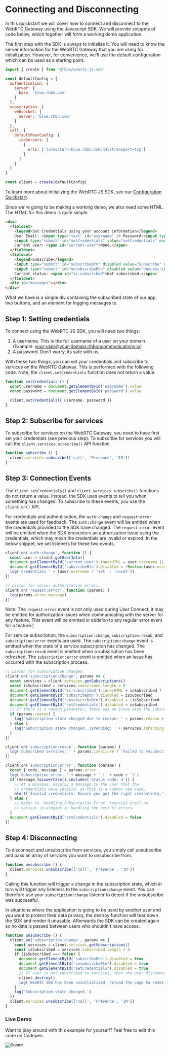 [COPYRIGHT © 2024 RIBBON COMMUNICATIONS OPERATING COMPANY, INC. ALL RIGHTS RESERVED]: #

# Connecting and Disconnecting

In this quickstart we will cover how to connect and disconnect to the WebRTC Gateway using the Javascript SDK. We will provide snippets of code below, which together will form a working demo application.

The first step with the SDK is always to initialize it. You will need to know the server information for the WebRTC Gateway that you are using for initialization. However, for convenience, we'll use the default configuration which can be used as a starting point.

```javascript 
import { create } from '@rbbn/webrtc-js-sdk'

const defaultConfig = {
  authentication: {
    server: {
      base: 'blue.rbbn.com'
    }
  },
  subscription: {
    websocket: {
      server: 'blue.rbbn.com'
    }
  },
  call: {
    defaultPeerConfig: {
      iceServers: [
        {
          urls: ['turns:turn-blue.rbbn.com:443?transport=tcp']
        }
      ]
    }
  }
}

const client = create(defaultConfig)
```

To learn more about initializing the WebRTC JS SDK, see our [Configuration Quickstart](Configurations).

Since we're going to be making a working demo, we also need some HTML. The HTML for this demo is quite simple.

```html
<div>
  <fieldset>
    <legend>Set Credentials using your account information</legend>
    User Email: <input type="text" id="username" /> Password:<input type="password" id="password" />
    <input type="submit" id="setCredentials" value="setCredentials" onclick="setCredentials();" />
    Current user: <span id="current-user">None.</span>
  </fieldset>
  <fieldset>
    <legend>Subscribe</legend>
    <input type="submit" id="subscribeBtn" disabled value="Subscribe" onclick="subscribe();" />
    <input type="submit" id="unsubscribeBtn" disabled value="Unsubscribe" onclick="unsubscribe();" />
    Current status: <span id="is-subscribed">Not subscribed.</span>
  </fieldset>
  <div id="messages"></div>
</div>
```

What we have is a simple div containing the subscribed state of our app, two buttons, and an element for logging messages to.

## Step 1: Setting credentials

To connect using the WebRTC JS SDK, you will need two things:

1. A username. This is the full username of a user on your domain. (Example: your-user@your-domain.ribboncommunications.io)
1. A password. Don't worry, its safe with us.

With these two things, you can set your credentials and subscribe to services on the WebRTC Gateway. This is performed with the following code. Note, the `client.setCredentials` function does not return a value.

```javascript
function setCredentials () {
  const username = document.getElementById('username').value
  const password = document.getElementById('password').value

  client.setCredentials({ username, password })
}
```

## Step 2: Subscribe for services

To subscribe for services on the WebRTC Gateway, you need to have first set your credentials (see previous step). To subscribe for services you will call the `client.services.subscribe()` API function.

```javascript
function subscribe () {
  client.services.subscribe(['call', 'Presence', 'IM'])
}
```

## Step 3: Connection Events

The `client.setCredentials()` and `client.services.subscribe()` functions do not return a value. Instead, the SDK uses events to tell you when something has changed. To subscribe to these events, you use the `client.on()` API.

For credentials and authentication, the `auth:change` and `request:error` events are used for feedback. The `auth:change` event will be emitted when the credentials provided to the SDK have changed. The `request:error` event will be emitted when the SDK encounters an authorization issue using the credentials, which may mean the credentials are invalid or expired. In the below snippet, we set listeners for these two events.

```javascript
client.on('auth:change', function () {
  const user = client.getUserInfo()
  document.getElementById('current-user').innerHTML = user.username || 'None.'
  document.getElementById('subscribeBtn').disabled = !Boolean(user.username)
  log('Credentials ' + (user.username ? 'set' : 'unset'))
})

// Listen for server authorization errors.
client.on('request:error', function (params) {
  log(params.error.message)
})
```

Note: The `request:error` event is not only used during User Connect; it may be emitted for authorization issues when communicating with the server for any feature. This event will be emitted _in addition_ to any regular error event for a feature.)

For service subscription, the `subscription:change`, `subscription:resub`, and `subscription:error` events are used. The `subscription:change` event is emitted when the state of a service subscription has changed. The `subscription:resub` event is emitted when a subscription has been refreshed. The `subscription:error` event is emitted when an issue has occurred with the subscription process.

```javascript
// Listen for subscription changes.
client.on('subscription:change', params => {
  const services = client.services.getSubscriptions()
  const isSubscribed = services.subscribed.length > 0
  document.getElementById('is-subscribed').innerHTML = isSubscribed ? 'Subscribed.' : 'Not subscribed.'
  document.getElementById('subscribeBtn').disabled = isSubscribed
  document.getElementById('unsubscribeBtn').disabled = !isSubscribed
  document.getElementById('setCredentials').disabled = isSubscribed
  // If there is a reason parameter, there was an issue with the subscription.
  if (params.reason) {
    log('Subscription state changed due to reason: ' + params.reason + '. Subscribed services: ' + services.subscribed)
  } else {
    log('Subscription state changed. isPending: ' + services.isPending + '. Subscribed services: ' + services.subscribed)
  }
})

client.on('subscription:resub', function (params) {
  log('Subscribed services: ' + params.isFailure ? 'Failed to resubscribe to services' : 'Resubscribed to services')
})

client.on('subscription:error', function (params) {
  const { code, message } = params.error
  log('Subscription error: ' + message + ' (' + code + ')')
  if (message.toLowerCase().includes('status code: 4')) {
    // At a minimum, display a message to the user that the
    // credentials were invalid, as this is a common use case.
    alert('Invalid credentials. Ensure you got the right credentials.')
  } else {
    // Refer to `Handling Subscription Error` tutorial trail on
    // various strategies in handling the rest of errors.
  }
  document.getElementById('setCredentials').disabled = false
})
```

## Step 4: Disconnecting

To disconnect and unsubscribe from services, you simply call unsubscribe and pass an array
of services you want to unsubscribe from.

```javascript 
function unsubscribe () {
  client.services.unsubscribe(['call', 'Presence', 'IM'])
}
```

Calling this function will trigger a change in the subscription state, which in turn will trigger any listeners to the `subscription:change` event. You can therefore use your `subscription:change` listener to detect if the unsubscribe was successful.

In situations where the application is going to be used by another user and you want to protect their data privacy, the destroy function will tear down the SDK and render it unusable. Afterwards the SDK can be created again so no data is passed between users who shouldn't have access.

```javascript
function unsubscribe () {
  client.on('subscription:change', params => {
    const services = client.services.getSubscriptions()
    const isSubscribed = services.subscribed.length > 0
    if (isSubscribed === false) {
      document.getElementById('subscribeBtn').disabled = true
      document.getElementById('unsubscribeBtn').disabled = true
      document.getElementById('setCredentials').disabled = true
      // If user is not subscribed to services, then the user disconnected.
      client.destroy()
      log('WebRTC SDK has been uninitialized, reload the page to reset tutorial.')
    }
    log('Subscription state changed.')
  })
  client.services.unsubscribe(['call', 'Presence', 'IM'])
}
```

### Live Demo

Want to play around with this example for yourself? Feel free to edit this code on Codepen.

<form action="https://codepen.io/pen/define" method="POST" target="_blank" class="codepen-form"><input type="hidden" name="data" value=' {&quot;js&quot;:&quot;/**\n * The WebRTC JS SDK Authentication Demo\n */\n\nconst { create } = WebRTC\n\nconst defaultConfig = {\n  authentication: {\n    server: {\n      base: &apos;blue.rbbn.com&apos;\n    }\n  },\n  subscription: {\n    websocket: {\n      server: &apos;blue.rbbn.com&apos;\n    }\n  },\n  call: {\n    defaultPeerConfig: {\n      iceServers: [\n        {\n          urls: [&apos;turns:turn-blue.rbbn.com:443?transport=tcp&apos;]\n        }\n      ]\n    }\n  }\n}\n\nconst client = create(defaultConfig)\n\nfunction setCredentials () {\n  const username = document.getElementById(&apos;username&apos;).value\n  const password = document.getElementById(&apos;password&apos;).value\n\n  client.setCredentials({ username, password })\n}\n\nfunction subscribe () {\n  client.services.subscribe([&apos;call&apos;, &apos;Presence&apos;, &apos;IM&apos;])\n}\n\nclient.on(&apos;auth:change&apos;, function () {\n  const user = client.getUserInfo()\n  document.getElementById(&apos;current-user&apos;).innerHTML = user.username || &apos;None.&apos;\n  document.getElementById(&apos;subscribeBtn&apos;).disabled = !Boolean(user.username)\n  log(&apos;Credentials &apos; + (user.username ? &apos;set&apos; : &apos;unset&apos;))\n})\n\n// Listen for server authorization errors.\nclient.on(&apos;request:error&apos;, function (params) {\n  log(params.error.message)\n})\n\n// Listen for subscription changes.\nclient.on(&apos;subscription:change&apos;, params => {\n  const services = client.services.getSubscriptions()\n  const isSubscribed = services.subscribed.length > 0\n  document.getElementById(&apos;is-subscribed&apos;).innerHTML = isSubscribed ? &apos;Subscribed.&apos; : &apos;Not subscribed.&apos;\n  document.getElementById(&apos;subscribeBtn&apos;).disabled = isSubscribed\n  document.getElementById(&apos;unsubscribeBtn&apos;).disabled = !isSubscribed\n  document.getElementById(&apos;setCredentials&apos;).disabled = isSubscribed\n  // If there is a reason parameter, there was an issue with the subscription.\n  if (params.reason) {\n    log(&apos;Subscription state changed due to reason: &apos; + params.reason + &apos;. Subscribed services: &apos; + services.subscribed)\n  } else {\n    log(&apos;Subscription state changed. isPending: &apos; + services.isPending + &apos;. Subscribed services: &apos; + services.subscribed)\n  }\n})\n\nclient.on(&apos;subscription:resub&apos;, function (params) {\n  log(&apos;Subscribed services: &apos; + params.isFailure ? &apos;Failed to resubscribe to services&apos; : &apos;Resubscribed to services&apos;)\n})\n\nclient.on(&apos;subscription:error&apos;, function (params) {\n  const { code, message } = params.error\n  log(&apos;Subscription error: &apos; + message + &apos; (&apos; + code + &apos;)&apos;)\n  if (message.toLowerCase().includes(&apos;status code: 4&apos;)) {\n    // At a minimum, display a message to the user that the\n    // credentials were invalid, as this is a common use case.\n    alert(&apos;Invalid credentials. Ensure you got the right credentials.&apos;)\n  } else {\n    // Refer to `Handling Subscription Error` tutorial trail on\n    // various strategies in handling the rest of errors.\n  }\n  document.getElementById(&apos;setCredentials&apos;).disabled = false\n})\n\nfunction unsubscribe () {\n  client.on(&apos;subscription:change&apos;, params => {\n    const services = client.services.getSubscriptions()\n    const isSubscribed = services.subscribed.length > 0\n    if (isSubscribed === false) {\n      document.getElementById(&apos;subscribeBtn&apos;).disabled = true\n      document.getElementById(&apos;unsubscribeBtn&apos;).disabled = true\n      document.getElementById(&apos;setCredentials&apos;).disabled = true\n      // If user is not subscribed to services, then the user disconnected.\n      client.destroy()\n      log(&apos;WebRTC SDK has been uninitialized, reload the page to reset tutorial.&apos;)\n    }\n    log(&apos;Subscription state changed.&apos;)\n  })\n  client.services.unsubscribe([&apos;call&apos;, &apos;Presence&apos;, &apos;IM&apos;])\n}\n\n// Utility function for appending messages to the message div.\nfunction log (message) {\n  document.getElementById(&apos;messages&apos;).innerHTML += &apos;<div>&apos; + message + &apos;</div>&apos;\n}\n\n&quot;,&quot;html&quot;:&quot;<script src=\&quot;https://cdn.jsdelivr.net/gh/RibbonCommunications/webrtc-js-sdk@7.3.0-beta.1574/dist/webrtc.js\&quot;></script>\n\n<div>\n  <fieldset>\n    <legend>Set Credentials using your account information</legend>\n    User Email: <input type=\&quot;text\&quot; id=\&quot;username\&quot; /> Password:<input type=\&quot;password\&quot; id=\&quot;password\&quot; />\n    <input type=\&quot;submit\&quot; id=\&quot;setCredentials\&quot; value=\&quot;setCredentials\&quot; onclick=\&quot;setCredentials();\&quot; />\n    Current user: <span id=\&quot;current-user\&quot;>None.</span>\n  </fieldset>\n  <fieldset>\n    <legend>Subscribe</legend>\n    <input type=\&quot;submit\&quot; id=\&quot;subscribeBtn\&quot; disabled value=\&quot;Subscribe\&quot; onclick=\&quot;subscribe();\&quot; />\n    <input type=\&quot;submit\&quot; id=\&quot;unsubscribeBtn\&quot; disabled value=\&quot;Unsubscribe\&quot; onclick=\&quot;unsubscribe();\&quot; />\n    Current status: <span id=\&quot;is-subscribed\&quot;>Not subscribed.</span>\n  </fieldset>\n  <div id=\&quot;messages\&quot;></div>\n</div>\n\n&quot;,&quot;css&quot;:&quot;&quot;,&quot;title&quot;:&quot;The WebRTC JS SDK Authentication Demo&quot;,&quot;editors&quot;:&quot;101&quot;} '><input type="image" src="./TryItOn-CodePen.png"></form>

[COPYRIGHT © 2024 RIBBON COMMUNICATIONS OPERATING COMPANY, INC. ALL RIGHTS RESERVED]: #

